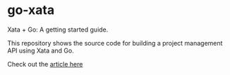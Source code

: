 # go-xata

Xata + Go: A getting started guide.

This repository shows the source code for building a project management API using Xata and Go. 

Check out the [article here](https://fullstackwriter.dev/post/xata-go-a-getting-started-guide?category=Golang)